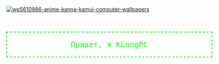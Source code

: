 <a href="https://ibb.co/C5tFkBxs"><img src="https://i.ibb.co/N63z8xwn/wp5610986-anime-kanna-kamui-computer-wallpapers.jpg" alt="wp5610986-anime-kanna-kamui-computer-wallpapers" border="0"></a>

<br>

<div style="
  border: 2px dashed lime;
  padding: 20px;
  background-color: white;
  color: lime;
  font-family: monospace;
  font-size: 20px;
  width: 100%;
  margin: 20px auto;
  text-align: center;
  animation: blink 1s step-start infinite;
">
  Привет, я KLongPC
</div>
